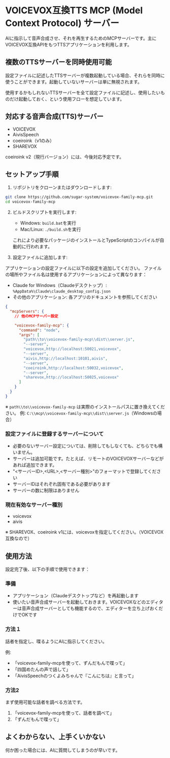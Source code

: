 # VOICEVOX互換TTS MCP (Model Context Protocol) サーバー

AIに指示して音声合成させ、それを再生するためのMCPサーバーです。主にVOICEVOX互換APIをもつTTSアプリケーションを利用します。

## 複数のTTSサーバーを同時使用可能

設定ファイルに記述したTTSサーバーが複数起動している場合、それらを同時に使うことができます。起動していないサーバーは単に無視されます。

使用するかもしれないTTSサーバーを全て設定ファイルに記述し、使用したいものだけ起動しておく、という使用フローを想定しています。

## 対応する音声合成(TTS)サーバー

- VOICEVOX
- AivisSpeech
- coeiroink（v1のみ）
- SHAREVOX

coeiroink v2（現行バージョン）には、今後対応予定です。

## セットアップ手順

1. リポジトリをクローンまたはダウンロードします:

```bash
git clone https://github.com/sugar-system/voicevox-family-mcp.git
cd voicevox-family-mcp
```

2. ビルドスクリプトを実行します:

   - Windows: `build.bat`を実行
   - Mac/Linux: `./build.sh`を実行

   これにより必要なパッケージのインストールとTypeScriptのコンパイルが自動的に行われます。

3. 設定ファイルに追加します:

アプリケーションの設定ファイルに以下の設定を追加してください。
ファイルの場所やファイル名は使用するアプリケーションによって異なります：

- Claude for Windows（Claudeデスクトップ）: `%AppData%\Claude\claude_desktop_config.json`
- その他のアプリケーション: 各アプリのドキュメントを参照してください

```json
{
  "mcpServers": {
    // 他のMCPサーバー設定

    "voicevox-family-mcp": {
      "command": "node",
      "args": [
        "path\\to\\voicevox-family-mcp\\dist\\server.js",
        "--server",
        "voicevox,http://localhost:50021,voicevox",
        "--server",
        "aivis,http://localhost:10101,aivis",
        "--server",
        "coeiroink,http://localhost:50032,voicevox",
        "--server",
        "sharevox,http://localhost:50025,voicevox"
      ]
    }
  }
}
```

※ `path\\to\\voicevox-family-mcp` は実際のインストールパスに置き換えてください。
例: `C:\\mcp\\voicevox-family-mcp\\dist\\server.js`（Windowsの場合）

### 設定ファイルに登録するサーバーについて

- 必要のないサーバー設定については、削除してもしなくても、どちらでも構いません。
- サーバーは追加可能です。たとえば、リモートのVOICEVOXサーバーなどがあれば追加できます。
- "<サーバーID>,\<URL\>,<サーバー種別>"のフォーマットで登録してください
- サーバーIDはそれぞれ固有である必要があります
- サーバーの数に制限はありません

### 現在有効なサーバー種別

- voicevox
- aivis

※ SHAREVOX、coeiroink v1には、voicevoxを指定してください。（VOICEVOX互換なので）

## 使用方法

設定完了後、以下の手順で使用できます：

### 準備

- アプリケーション（Claudeデスクトップなど）を再起動します
- 使いたい音声合成サーバーを起動しておきます。VOICEVOXなどのエディターは音声合成サーバーとしても機能するので、エディターを立ち上げおくだけでOKです

### 方法１

話者を指定し、喋るようにAIに指示してください。

例:

- 「voicevox-family-mcpを使って、ずんだもんで喋って」
- 「四国めたんの声で話して」
- 「AivisSpeechのつくよみちゃんで『こんにちは』と言って」

### 方法2

まず使用可能な話者を調べる方法です。

1. 「voicevox-family-mcpを使って、話者を調べて」
2. 「ずんだもんで喋って」

## よくわからない、上手くいかない

何か困った場合には、AIに質問してしまうのが早いです。
